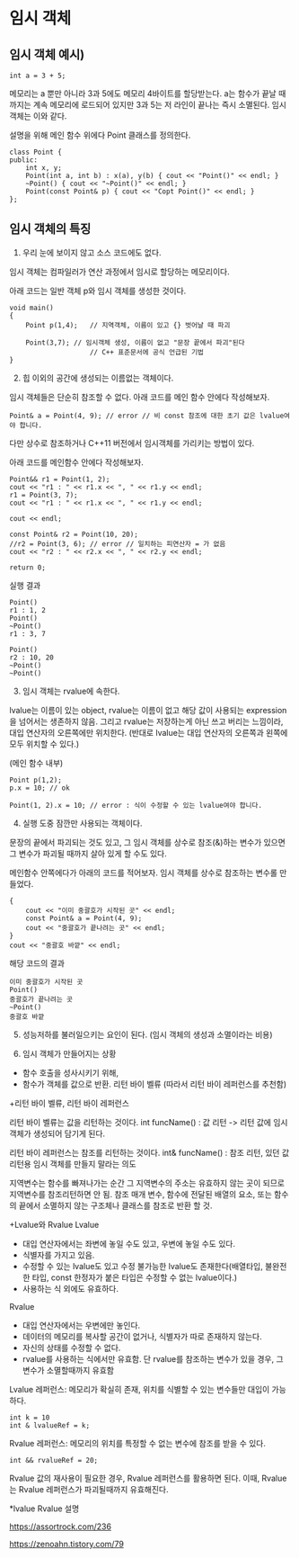 # 임시 객체

## 임시 객체 예시)
```
int a = 3 + 5;
```
메모리는 a 뿐만 아니라 3과 5에도 메모리 4바이트를 할당받는다.
a는 함수가 끝날 때 까지는 계속 메모리에 로드되어 있지만
3과 5는 저 라인이 끝나는 즉시 소멸된다. 임시 객체는 이와 같다.

설명을 위해 메인 함수 위에다 Point 클래스를 정의한다.
```
class Point {
public:
	int x, y;
	Point(int a, int b) : x(a), y(b) { cout << "Point()" << endl; }
	~Point() { cout << "~Point()" << endl; }
	Point(const Point& p) { cout << "Copt Point()" << endl; }
};
```

## 임시 객체의 특징

1. 우리 눈에 보이지 않고 소스 코드에도 없다.

임시 객체는 컴파일러가 연산 과정에서 임시로 할당하는 메모리이다.

아래 코드는 일반 객체 p와 임시 객체를 생성한 것이다.
```
void main()
{
	Point p(1,4);	// 지역객체, 이름이 있고 {} 벗어날 때 파괴

	Point(3,7);	// 임시객체 생성, 이름이 없고 "문장 끝에서 파괴"된다
		            // C++ 표준문서에 공식 언급된 기법
}
```

2. 힙 이외의 공간에 생성되는 이름없는 객체이다.

임시 객체들은 단순히 참조할 수 없다. 아래 코드를 메인 함수 안에다 작성해보자.
```
Point& a = Point(4, 9); // error // 비 const 참조에 대한 초기 값은 lvalue여야 합니다.
```
다만 상수로 참조하거나 C++11 버전에서 임시객체를 가리키는 방법이 있다.

아래 코드를 메인함수 안에다 작성해보자.
```
Point&& r1 = Point(1, 2);
cout << "r1 : " << r1.x << ", " << r1.y << endl;
r1 = Point(3, 7);
cout << "r1 : " << r1.x << ", " << r1.y << endl;

cout << endl;

const Point& r2 = Point(10, 20);
//r2 = Point(3, 6); // error // 일치하는 피연산자 = 가 없음
cout << "r2 : " << r2.x << ", " << r2.y << endl;

return 0;
```
실행 결과
```
Point()
r1 : 1, 2
Point()
~Point()
r1 : 3, 7

Point()
r2 : 10, 20
~Point()
~Point()
```

3. 임시 객체는 rvalue에 속한다.

lvalue는 이름이 있는 object, rvalue는 이름이 없고 해당 값이 사용되는 expression을 넘어서는 생존하지 않음.
그리고 rvalue는 저장하는게 아닌 쓰고 버리는 느낌이라, 대입 연산자의 오른쪽에만 위치한다.
(반대로 lvalue는 대입 연산자의 오른쪽과 왼쪽에 모두 위치할 수 있다.)

(메인 함수 내부)
```
Point p(1,2);
p.x = 10; // ok

Point(1, 2).x = 10; // error : 식이 수정할 수 있는 lvalue여야 합니다.
```

4. 실행 도중 잠깐만 사용되는 객체이다.

문장의 끝에서 파괴되는 것도 있고, 그 임시 객체를 상수로 참조(&)하는 변수가 있으면 그 변수가 파괴될 때까지 살아 있게 할 수도 있다.

메인함수 안쪽에다가 아래의 코드를 적어보자. 임시 객체를 상수로 참조하는 변수롤 만들었다.
```
{
	cout << "이미 중괄호가 시작된 곳" << endl;
	const Point& a = Point(4, 9);
	cout << "중괄호가 끝나려는 곳" << endl;
}
cout << "중괄호 바깥" << endl;
```
해당 코드의 결과
```
이미 중괄호가 시작된 곳
Point()
중괄호가 끝나려는 곳
~Point()
중괄호 바깥
```

5. 성능저하를 불러일으키는 요인이 된다. (임시 객체의 생성과 소멸이라는 비용)

6. 임시 객체가 만들어지는 상황
* 함수 호출을 성사시키기 위해,
* 함수가 객체를 값으로 반환. 리턴 바이 벨류 (따라서 리턴 바이 레퍼런스를 추천함)


+리턴 바이 벨류, 리턴 바이 레퍼런스

리턴 바이 벨류는 값을 리턴하는 것이다.
int funcName() : 값 리턴 -> 리턴 값에 임시 객체가 생성되어 담기게 된다.

리턴 바이 레퍼런스는 참조를 리턴하는 것이다.
int& funcName() : 참조 리턴, 있던 값 리턴용 임시 객체를 만들지 말라는 의도


지역변수는 함수를 빠져나가는 순간 그 지역변수의 주소는 유효하지 않는 곳이 되므로 지역변수를 참조리턴하면 안 됨.
참조 매개 변수, 함수에 전달된 배열의 요소, 또는 함수의 끝에서 소멸하지 않는 구조체나 클래스를 참조로 반환 할 것.

+Lvalue와 Rvalue
Lvalue
* 대입 연산자에서는 좌변에 놓일 수도 있고, 우변에 놓일 수도 있다.
* 식별자를 가지고 있음.
* 수정할 수 있는 lvalue도 있고 수정 불가능한 lvalue도 존재한다(배열타입, 불완전한 타입, const 한정자가 붙은 타입은 수정할 수 없는 lvalue이다.)
* 사용하는 식 외에도 유효하다.

Rvalue
* 대입 연산자에서는 우변에만 놓인다.
* 데이터의 메모리를 복사할 공간이 없거나, 식별자가 따로 존재하지 않는다.
* 자신의 상태를 수정할 수 없다.
* rvalue를 사용하는 식에서만 유효함. 단 rvalue를 참조하는 변수가 있을 경우, 그 변수가 소멸할때까지 유효함

Lvalue 레퍼런스: 메모리가 확실히 존재, 위치를 식별할 수 있는 변수들만 대입이 가능하다.
```
int k = 10
int & lvalueRef = k;
```

Rvalue 레퍼런스: 메모리의 위치를 특정할 수 없는 변수에 참조를 받을 수 있다.
```
int && rvalueRef = 20;
```
Rvalue 값의 재사용이 필요한 경우, Rvalue 레퍼런스를 활용하면 된다. 이때, Rvalue는  Rvalue 레퍼런스가 파괴될때까지 유효해진다.

*lvalue Rvalue 설명

https://assortrock.com/236

https://zenoahn.tistory.com/79
